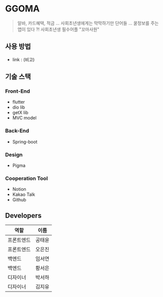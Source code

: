 # GGOMA

> 알바, 카드혜택, 적금 ... 
> 사회초년생에게는 막막하기만 단어들 ...
> 꿀정보를 주는 앱이 있다 ?!
> 사회초년생 필수어플 "꼬마사원"

## 사용 방법
* link : (비고)

## 기술 스택
### Front-End
* flutter
* dio lib
* getX lib
* MVC model

### Back-End
* Spring-boot

### Design
* Pigma

### Cooperation Tool
* Notion
* Kakao Talk
* Github

## Developers
| 역할       | 이름   |
|------------|--------|
| 프론트엔드 | 공태윤 |
| 프론트엔드 | 오은진 |
| 백엔드     | 임서연 |
| 백엔드     | 황서은 |
| 디자이너    | 박서하 |
| 디자이너    | 김지유 |


